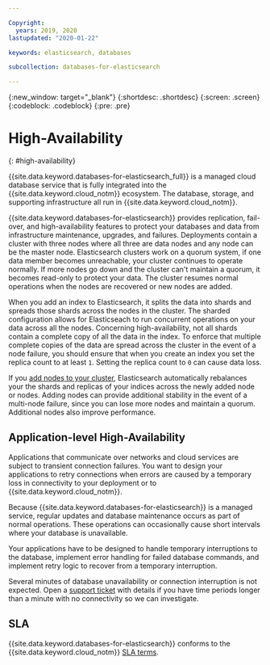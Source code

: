 ```yaml
---

Copyright:
  years: 2019, 2020
lastupdated: "2020-01-22"

keywords: elasticsearch, databases

subcollection: databases-for-elasticsearch

---
```


{:new_window: target="_blank"}
{:shortdesc: .shortdesc}
{:screen: .screen}
{:codeblock: .codeblock}
{:pre: .pre}

# High-Availability
{: #high-availability}

{{site.data.keyword.databases-for-elasticsearch_full}} is a managed cloud database service that is fully integrated into the {{site.data.keyword.cloud_notm}} ecosystem. The database, storage, and supporting infrastructure all run in {{site.data.keyword.cloud_notm}}.

{{site.data.keyword.databases-for-elasticsearch}} provides replication, fail-over, and high-availability features to protect your databases and data from infrastructure maintenance, upgrades, and failures. Deployments contain a cluster with three nodes where all three are data nodes and any node can be the master node. Elasticsearch clusters work on a quorum system, if one data member becomes unreachable, your cluster continues to operate normally. If more nodes go down and the cluster can't maintain a quorum, it becomes read-only to protect your data. The cluster resumes normal operations when the nodes are recovered or new nodes are added.

When you add an index to Elasticsearch, it splits the data into shards and spreads those shards across the nodes in the cluster. The sharded configuration allows for Elasticseach to run concurrent operations on your data across all the nodes. Concerning high-availability, not all shards contain a complete copy of all the data in the index. To enforce that multiple complete copies of the data are spread across the cluster in the event of a node failure, you should ensure that when you create an index you set the replica count to at least `1`. Setting the replica count to `0` can cause data loss.

If you [add nodes to your cluster](/docs/services/databases-for-elasticsearch?topic=databases-for-elasticsearch-horizontal-scaling), Elasticsearch automatically rebalances your the shards and replicas of your indices across the newly added node or nodes. Adding nodes can provide additional stability in the event of a multi-node failure, since you can lose more nodes and maintain a quorum. Additional nodes also improve performance.

## Application-level High-Availability

Applications that communicate over networks and cloud services are subject to transient connection failures. You want to design your applications to retry connections when errors are caused by a temporary loss in connectivity to your deployment or to {{site.data.keyword.cloud_notm}}.

Because {{site.data.keyword.databases-for-elasticsearch}} is a managed service, regular updates and database maintenance occurs as part of normal operations. These operations can occasionally cause short intervals where your database is unavailable.

Your applications have to be designed to handle temporary interruptions to the database, implement error handling for failed database commands, and implement retry logic to recover from a temporary interruption.

Several minutes of database unavailability or connection interruption is not expected. Open a [support ticket](https://cloud.ibm.com/unifiedsupport/cases/add) with details if you have time periods longer than a minute with no connectivity so we can investigate.

## SLA

{{site.data.keyword.databases-for-elasticsearch}} conforms to the {{site.data.keyword.cloud_notm}} [SLA terms](/docs/overview?topic=overview-slas).


